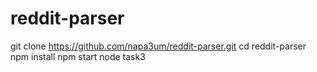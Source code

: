 # reddit-parser

git clone https://github.com/napa3um/reddit-parser.git
cd reddit-parser
npm install
npm start
node task3
